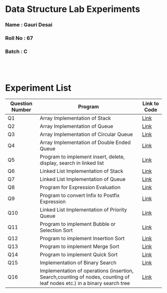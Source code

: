 # Data Structure Lab Experiments
### Name     :  Gauri Desai
### Roll No  :  67
### Batch    :  C


<br/><br/>
#    Experiment List 

| Question Number | Program                                                                                                                                                                                                                                                                                                                                                                                                                  | Link to Code                                                                                 | 
|------------|---------------------------------------------------------------------------------------------------------------------------------------------------------------------------------------------------------------------------------------------------------------------------------------------------------------------------------------------------------------------------------------------------------------------------------|-------------------------------------------------------------------------------------------|
| Q1         | Array Implementation of Stack           | [Link]((https://github.com/gaurid14/dsa_practicals/blob/main/67_01_Gauri.c))                      |     
| Q2         | Array Implementation of Queue         | [Link](https://github.com/gaurid14/dsa_practicals/blob/main/67_02_Gauri.c)              | 
| Q3         | Array Implementation of Circular Queue           | [Link](https://github.com/gaurid14/dsa_practicals/blob/main/67_03_Gauri.c)          |
| Q4         | Array Implementation of Double Ended Queue  | [Link](https://github.com/gaurid14/dsa_practicals/blob/main/67_04_Gauri.c) | 
| Q5         | Program to implement insert, delete, display, search in linked list                                                                                                                                                                                                                                                                            | [Link](https://github.com/gaurid14/dsa_practicals/blob/main/67_05_Gauri.c)                            |
| Q6         | Linked List Implementation of Stack                                                                                                                                                                                                                                                                      | [Link](https://github.com/gaurid14/dsa_practicals/blob/main/67_06_Gauri.c)                 |
| Q7         | Linked List Implementation of Queue                                                                                                                                                                                                                                                                                                                                                                         | [Link](https://github.com/gaurid14/dsa_practicals/blob/main/67_07_Gauri.c)                            |
| Q8         | Program for Expression Evaluation                                                                                                                                                                                                                                                                                                                                                        | [Link](https://github.com/gaurid14/dsa_practicals/blob/main/67_08_Gauri.c)                            |
| Q9         | Program to convert Infix to Postfix Expression                                                                                                                                                                                                                                                                                                                                                                  | [Link](https://github.com/gaurid14/dsa_practicals/blob/main/67_09_Gauri.c)              |
| Q10        | Linked List Implementation of Priority Queue                                                                                                                                                                                                                                                                                                                                                                  | [Link](https://github.com/gaurid14/dsa_practicals/blob/main/67_10_Gauri.c)                    |
| Q11        | Program to implement Bubble or Selection Sort                                                                                                                                                                                                                                                                                                                                                         | [Link](https://github.com/gaurid14/dsa_practicals/blob/main/67_11_Gauri.c)                 |
| Q12        | Program to implement Insertion Sort                                                                                                                                                                                                                                                                                    | [Link](https://github.com/gaurid14/dsa_practicals/blob/main/67_12_Gauri.c)                            |
| Q13        | Program to implement Merge Sort                                                                                                                                                                                                                                                                  | [Link](https://github.com/gaurid14/dsa_practicals/blob/main/67_13_Gauri.c)                 |
| Q14        | Program to implement Quick Sort                                                                                                                                                                                                                                                                | [Link](https://github.com/gaurid14/dsa_practicals/blob/main/67_14_Gauri.c)                   |
| Q15        | Implementation of Binary Search                                                                                                                                                   | [Link](https://github.com/gaurid14/dsa_practicals/blob/main/67_15_Gauri.c)                              |
| Q16        | Implementation of operations (insertion, Search,counting of nodes, counting of leaf nodes etc.) in a binary search tree                                                                                                                                                                                                                                                                                                                                                   | [Link](https://github.com/gaurid14/dsa_practicals/blob/main/67_16_Gauri.c)                              |
                                                                                                                               
